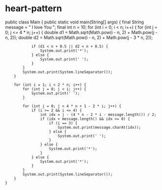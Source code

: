 # heart-pattern

public class Main {
    public static void main(String[] args) {
        final String message = " I love You ";
        final int n = 10;
        for (int i = 0; i < n; i++) {
            for (int j = 0; j <= 4 * n; j++) {
                double d1 = Math.sqrt(Math.pow(i - n, 2) + Math.pow(j - n, 2));
                double d2 = Math.sqrt(Math.pow(i - n, 2) + Math.pow(j - 3 * n, 2));

                if (d1 < n + 0.5 || d2 < n + 0.5) {
                    System.out.print('*');
                } else {
                    System.out.print(' ');
                }
            }
            System.out.print(System.lineSeparator());
        }

        for (int i = 1; i < 2 * n; i++) {
            for (int j = 0; j < i; j++) {
                System.out.print(' ');
            }

            for (int j = 0; j < 4 * n + 1 - 2 * i; j++) {
                if (i >= 2 && i <= 4) {
                    int idx = j - (4 * n - 2 * i - message.length()) / 2;
                    if (idx < message.length() && idx >= 0) {
                        if (i == 3) {
                            System.out.print(message.charAt(idx));
                        } else {
                            System.out.print(' ');
                        }
                    } else {
                        System.out.print('*');
                    }
                } else {
                    System.out.print('*');
                }
            }
            System.out.print(System.lineSeparator());
        }
    }
